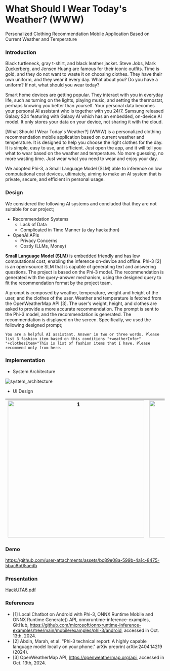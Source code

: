 # What Should I Wear Today's Weather? (WWW)

Personalized Clothing Recommendation Mobile Application Based on Current Weather and Temperature

### Introduction

Black turtleneck, gray t-shirt, and black leather jacket. Steve Jobs, Mark Zuckerberg, and Jensen Huang are famous for their iconic outfits. Time is gold, and they do not want to waste it on choosing clothes. They have their own uniform, and they wear it every day. What about you? Do you have a uniform? If not, what should you wear today?

Smart home devices are getting popular. They interact with you in everyday life, such as turning on the lights, playing music, and setting the thermostat, perhaps knowing you better than yourself. Your personal data becomes your personal AI assistant who is together with you 24/7. Samsung released Galaxy S24 featuring with Galaxy AI which has an embedded, on-device AI model. It only stores your data on your device, not sharing it with the cloud.

[What Should I Wear Today's Weather?] (WWW) is a personalized clothing recommendation mobile application based on current weather and temperature. It is designed to help you choose the right clothes for the day. It is simple, easy to use, and efficient. Just open the app, and it will tell you what to wear based on the weather and temperature. No more guessing, no more wasting time. Just wear what you need to wear and enjoy your day.

We adopted Phi-3, a Small Language Model (SLM) able to inference on low computational cost devices, ultimately, aiming to make an AI system that is private, secure, and efficient in personal usage.

### Design

We considered the following AI systems and concluded that they are not suitable for our project;

* Recommendation Systems
  - Lack of Data
  - Complicated in Time Manner (a day hackathon)
* OpenAI APIs
  - Privacy Concerns
  - Costly (LLMs, Money)

**Small Language Model (SLM)** is embedded friendly and has low computational cost, enabling the inference on-device and offline. Phi-3 [2] is an open-source SLM that is capable of generating text and answering questions. The project is based on the Phi-3 model. The recommendation is generated with the query-answer mechanism, using the designed query to fit the recommendation format by the project team.

A prompt is composed by weather, temperature, weight and height of the user, and the clothes of the user. Weather and temperature is fetched from the OpenWeatherMap API [3]. The user's weight, height, and clothes are asked to provide a more accurate recommendation. The prompt is sent to the Phi-3 model, and the recommendation is generated. The recommendation is displayed on the screen. Specifically, we used the following designed prompt;

``` plaintext
You are a helpful AI assistant. Answer in two or three words. Please list 3 fashion item based on this conditions "+weatherInfo+" "+clothesItem+"This is list of fashion items that I have. Please recommend only from here.
```

### Implementation

* System Architecture

![system_architecture](https://github.com/user-attachments/assets/b9752f23-5963-49f7-9bff-18c2b619d4b8)

* UI Design

|<img width="431" alt="1" src="https://github.com/user-attachments/assets/6f03fe51-87fb-4255-85b5-337b49652360">|<img width="431" alt="2" src="https://github.com/user-attachments/assets/72dbba29-bdb4-4985-97f5-d21a399fb1af">|<img width="431" alt="3" src="https://github.com/user-attachments/assets/bf78892c-e2c3-483e-8eb1-ab9c64ac2dc8">|
|---|---|---|




### Demo

https://github.com/user-attachments/assets/bc89e08a-599b-4a1c-8475-5bac8b05aedb

### Presentation

[HackUTA6.pdf](https://github.com/user-attachments/files/17356180/HackUTA6.pdf)

### References

- [1] Local Chatbot on Android with Phi-3, ONNX Runtime Mobile and ONNX Runtime Generate() API, onnxruntime-inference-examples, GitHub, https://github.com/microsoft/onnxruntime-inference-examples/tree/main/mobile/examples/phi-3/android, accessed in Oct. 13th, 2024.
- [2] Abdin, Marah, et al. "Phi-3 technical report: A highly capable language model locally on your phone." arXiv preprint arXiv:2404.14219 (2024).
- [3] OpenWeatherMap API, https://openweathermap.org/api, accessed in Oct. 13th, 2024.
